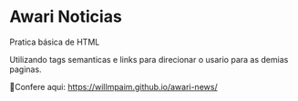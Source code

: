 # Awari Noticias #

Pratica básica de HTML

Utilizando tags semanticas e links para direcionar o usario para as demias paginas.

:pushpin:Confere aqui: https://willmpaim.github.io/awari-news/
